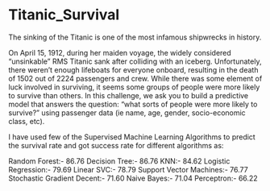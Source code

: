 # Titanic_Survival
The sinking of the Titanic is one of the most infamous shipwrecks in history.

On April 15, 1912, during her maiden voyage, the widely considered “unsinkable” RMS Titanic sank after colliding with an iceberg. 
Unfortunately, there weren’t enough lifeboats for everyone onboard, resulting in the death of 1502 out of 2224 passengers and crew.
While there was some element of luck involved in surviving, it seems some groups of people were more likely to survive than others.
In this challenge, we ask you to build a predictive model that answers the question: 
“what sorts of people were more likely to survive?” using passenger data (ie name, age, gender, socio-economic class, etc).

I have used few of the Supervised Machine Learning Algorithms to predict the survival rate and got success rate for different algorithms as:


Random Forest:-	              86.76
Decision Tree:-	              86.76
KNN:-	                        84.62
Logistic Regression:-	        79.69
Linear SVC:-	                78.79
Support Vector Machines:-	    76.77
Stochastic Gradient Decent:-	71.60
Naive Bayes:-	                71.04
Perceptron:- 	                66.22
